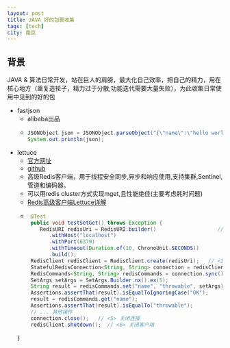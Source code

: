 ```yaml
---
layout: post
title: JAVA 好的包裹收集
tags: [tech]
city: 南京
---
```



背景
---------
JAVA & 算法日常开发，站在巨人的肩膀，最大化自己效率，把自己的精力，用在核心地方（重复造轮子，精力过于分散;功能迭代需要大量失败），为此收集日常使用中见到的好的包


+ fastjson
   - alibaba出品
   - ```java
     JSONObject json = JSONObject.parseObject("{\"name\":\"hello world!\"}");
     System.out.println(json);
     ```
+ lettuce
   - [官方网址](https://lettuce.io/)
   - [github](https://github.com/lettuce-io/lettuce-core)
   - 高级Redis客户端，用于线程安全同步,异步和响应使用,支持集群,Sentinel,管道和编码器。
   - 可以用redis cluster方式实现mget,且性能绝佳(主要考虑耗时问题)
   - [Redis高级客户端Lettuce详解](https://www.cnblogs.com/throwable/p/11601538.html)
   - ```java
      @Test
      public void testSetGet() throws Exception {
         RedisURI redisUri = RedisURI.builder()                    // <1> 创建单机连接的连接信息
            .withHost("localhost")
            .withPort(6379)
            .withTimeout(Duration.of(10, ChronoUnit.SECONDS))
            .build();
      RedisClient redisClient = RedisClient.create(redisUri);   // <2> 创建客户端
      StatefulRedisConnection<String, String> connection = redisClient.connect();     // <3> 创建线程安全的连接
      RedisCommands<String, String> redisCommands = connection.sync();                // <4> 创建同步命令
      SetArgs setArgs = SetArgs.Builder.nx().ex(5);
      String result = redisCommands.set("name", "throwable", setArgs);
      Assertions.assertThat(result).isEqualToIgnoringCase("OK");
      result = redisCommands.get("name");
      Assertions.assertThat(result).isEqualTo("throwable");
      // ... 其他操作
      connection.close();   // <5> 关闭连接
      redisClient.shutdown();  // <6> 关闭客户端
   }
  ```
